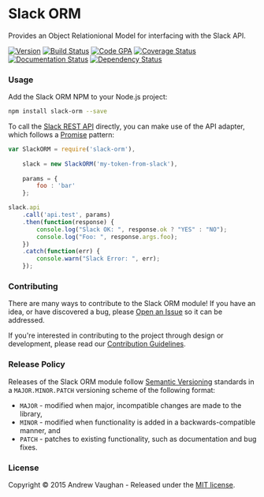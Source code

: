 # Slack ORM

Provides an Object Relationional Model for interfacing with the Slack API.

[![Version][version-image]][version-url]
[![Build Status][build-image]][build-url]
[![Code GPA][quality-image]][quality-url]
[![Coverage Status][coverage-image]][quality-url]
[![Documentation Status][docs-image]][docs-url]
[![Dependency Status][dependency-image]][dependency-url]


### Usage

Add the Slack ORM NPM to your Node.js project:

```bash
npm install slack-orm --save
```

To call the [Slack REST API](https://api.slack.com/methods) directly, you can make use of the API adapter, which
follows a [Promise](http://www.html5rocks.com/en/tutorials/es6/promises/) pattern:

```javascript
var SlackORM = require('slack-orm'),
    
    slack = new SlackORM('my-token-from-slack'),
    
    params = {
        foo : 'bar'
    };

slack.api
    .call('api.test', params)
    .then(function(response) {
        console.log("Slack OK: ", response.ok ? "YES" : "NO");
        console.log("Foo: ", response.args.foo);
    })
    .catch(function(err) {
        console.warn("Slack Error: ", err);
    });
```


### Contributing

There are many ways to contribute to the Slack ORM module!  If you have an idea, or have discovered a bug, please
[Open an Issue](https://github.com/slackrpg/slack-orm/issues) so it can be addressed.

If you're interested in contributing to the project through design or development, please read our
[Contribution Guidelines](https://github.com/slackrpg/slack-orm/blob/master/CONTRIBUTING.md).


### Release Policy

Releases of the Slack ORM module follow [Semantic Versioning](http://semver.org/) standards in a `MAJOR.MINOR.PATCH`
versioning scheme of the following format:

* `MAJOR` - modified when major, incompatible changes are made to the library,
* `MINOR` - modified when functionality is added in a backwards-compatible manner, and
* `PATCH` - patches to existing functionality, such as documentation and bug fixes.


### License

Copyright &copy; 2015 Andrew Vaughan - Released under the [MIT license](LICENSE).




[version-image]:    http://img.shields.io/badge/npm-0.1.0-blue.svg?style=flat
[version-url]:      https://www.npmjs.com/package/slack-orm
[build-url]:        https://travis-ci.org/slackrpg/slack-orm
[build-image]:      https://travis-ci.org/slackrpg/slack-orm.svg?branch=master
[docs-image]:       http://inch-ci.org/github/slackrpg/slack-orm.svg?branch=master
[docs-url]:         http://inch-ci.org/github/slackrpg/slack-orm
[dependency-image]: https://david-dm.org/slackrpg/slack-orm.svg
[dependency-url]:   https://david-dm.org/slackrpg/slack-orm
[coverage-image]:   https://codeclimate.com/github/slackrpg/slack-orm/badges/coverage.svg
[quality-image]:    https://codeclimate.com/github/slackrpg/slack-orm/badges/gpa.svg
[quality-url]:      https://codeclimate.com/github/slackrpg/slack-orm
